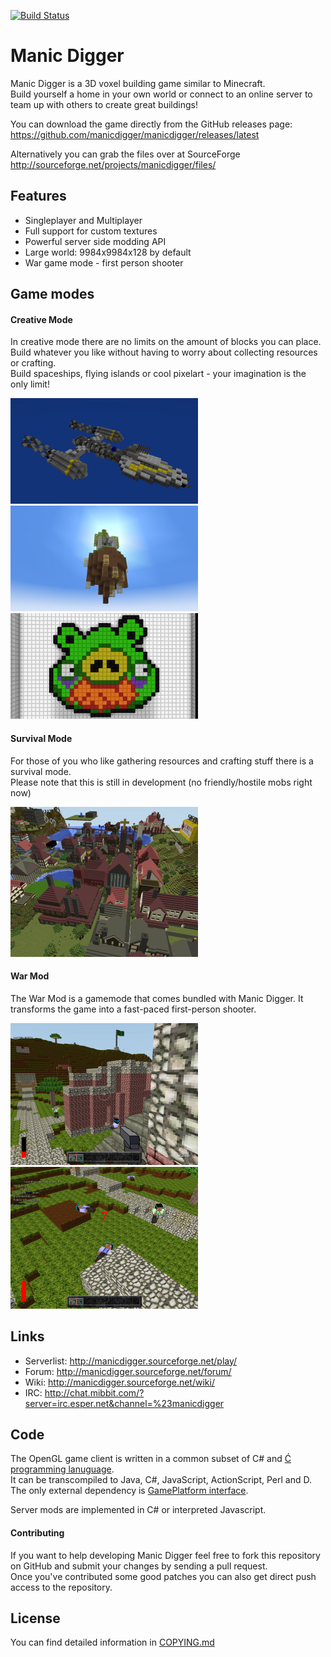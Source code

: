 [![Build Status](https://travis-ci.org/manicdigger/manicdigger.svg?branch=master)](https://travis-ci.org/manicdigger/manicdigger)

Manic Digger
============
Manic Digger is a 3D voxel building game similar to Minecraft.  
Build yourself a home in your own world or connect to an online server to team up with others to create great buildings!

You can download the game directly from the GitHub releases page:  
https://github.com/manicdigger/manicdigger/releases/latest

Alternatively you can grab the files over at SourceForge  
http://sourceforge.net/projects/manicdigger/files/


Features
--------
- Singleplayer and Multiplayer
- Full support for custom textures
- Powerful server side modding API
- Large world: 9984x9984x128 by default
- War game mode - first person shooter


Game modes
-----------
#### Creative Mode

In creative mode there are no limits on the amount of blocks you can place. Build whatever you like without having to worry about collecting resources or crafting.  
Build spaceships, flying islands or cool pixelart - your imagination is the only limit!

[![Spaceship](https://raw.githubusercontent.com/manicdigger/manicdigger-screenshots/master/2014-11-27_18-35-13-thumb.png)](https://raw.githubusercontent.com/manicdigger/manicdigger-screenshots/master/2014-11-27_18-35-13.png)
[![Floating Island](https://raw.githubusercontent.com/manicdigger/manicdigger-screenshots/master/2014-12-19_20-42-13-thumb.png)](https://raw.githubusercontent.com/manicdigger/manicdigger-screenshots/master/2014-12-19_20-42-13.png)
[![Pixelart](https://raw.githubusercontent.com/manicdigger/manicdigger-screenshots/master/2014-12-19_20-43-46-thumb.png)](https://raw.githubusercontent.com/manicdigger/manicdigger-screenshots/master/2014-12-19_20-43-46.png)

#### Survival Mode

For those of you who like gathering resources and crafting stuff there is a survival mode.  
Please note that this is still in development (no friendly/hostile mobs right now)

[![City](https://raw.githubusercontent.com/manicdigger/manicdigger-screenshots/master/9c1d22eac9aac5f36bf12a5fb5c8a856-300x240.png)](https://raw.githubusercontent.com/manicdigger/manicdigger-screenshots/master/9c1d22eac9aac5f36bf12a5fb5c8a856.png)

#### War Mod

The War Mod is a gamemode that comes bundled with Manic Digger. It transforms the game into a fast-paced first-person shooter.

[![War Mod 1](https://raw.githubusercontent.com/manicdigger/manicdigger-screenshots/master/2012-10-15_02-13-14-300x227.png)](https://raw.githubusercontent.com/manicdigger/manicdigger-screenshots/master/2012-10-15_02-13-14.png)
[![War Mod 2](https://raw.githubusercontent.com/manicdigger/manicdigger-screenshots/master/2012-10-15_02-12-27-300x227.png)](https://raw.githubusercontent.com/manicdigger/manicdigger-screenshots/master/2012-10-15_02-12-27.png)


Links
-----
- Serverlist: http://manicdigger.sourceforge.net/play/
- Forum: http://manicdigger.sourceforge.net/forum/
- Wiki: http://manicdigger.sourceforge.net/wiki/
- IRC: http://chat.mibbit.com/?server=irc.esper.net&channel=%23manicdigger


Code
----
The OpenGL game client is written in a common subset of C# and [Ć programming lanuguage](http://cito.sourceforge.net/).  
It can be transcompiled to Java, C#, JavaScript, ActionScript, Perl and D.
The only external dependency is [GamePlatform interface](ManicDiggerLib/Client/Platform.ci.cs).

Server mods are implemented in C# or interpreted Javascript.

#### Contributing

If you want to help developing Manic Digger feel free to fork this repository on GitHub and submit your changes by sending a pull request.  
Once you've contributed some good patches you can also get direct push access to the repository.


License
-------
You can find detailed information in [COPYING.md](COPYING.md)
